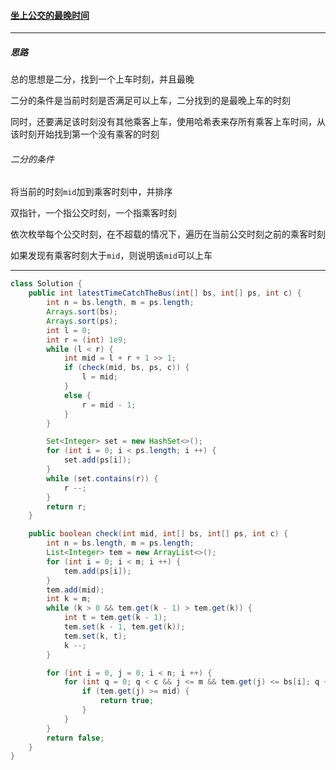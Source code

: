 #### <a href="https://leetcode.cn/problems/the-latest-time-to-catch-a-bus/">坐上公交的最晚时间</a>

-----------

##### 思路

总的思想是二分，找到一个上车时刻，并且最晚

二分的条件是当前时刻是否满足可以上车，二分找到的是最晚上车的时刻

同时，还要满足该时刻没有其他乘客上车，使用哈希表来存所有乘客上车时间，从该时刻开始找到第一个没有乘客的时刻

###### 二分的条件

将当前的时刻`mid`加到乘客时刻中，并排序

双指针，一个指公交时刻，一个指乘客时刻

依次枚举每个公交时刻，在不超载的情况下，遍历在当前公交时刻之前的乘客时刻

如果发现有乘客时刻大于`mid`，则说明该`mid`可以上车

----------------

```java
class Solution {
    public int latestTimeCatchTheBus(int[] bs, int[] ps, int c) {
        int n = bs.length, m = ps.length;
        Arrays.sort(bs);
        Arrays.sort(ps);
        int l = 0;
        int r = (int) 1e9;
        while (l < r) {
            int mid = l + r + 1 >> 1;
            if (check(mid, bs, ps, c)) {
                l = mid;
            }
            else {
                r = mid - 1;
            }
        }

        Set<Integer> set = new HashSet<>();
        for (int i = 0; i < ps.length; i ++) {
            set.add(ps[i]);
        }
        while (set.contains(r)) {
            r --;
        }
        return r;
    }

    public boolean check(int mid, int[] bs, int[] ps, int c) {
        int n = bs.length, m = ps.length;
        List<Integer> tem = new ArrayList<>();
        for (int i = 0; i < m; i ++) {
            tem.add(ps[i]);
        }
        tem.add(mid);
        int k = m;
        while (k > 0 && tem.get(k - 1) > tem.get(k)) {
            int t = tem.get(k - 1);
            tem.set(k - 1, tem.get(k));
            tem.set(k, t);
            k --;
        }

        for (int i = 0, j = 0; i < n; i ++) {
            for (int q = 0; q < c && j <= m && tem.get(j) <= bs[i]; q ++, j ++) {
                if (tem.get(j) >= mid) {
                    return true;
                }
            }
        }
        return false;
    }
}
```

